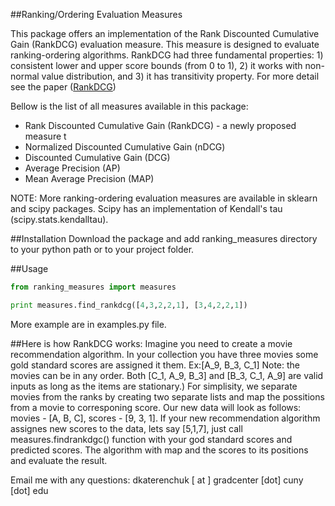 ##Ranking/Ordering Evaluation Measures

This package offers an implementation of the Rank Discounted Cumulative Gain (RankDCG) evaluation measure. This measure is designed to evaluate ranking-ordering algorithms. RankDCG had three fundamental properties: 1) consistent lower and upper score bounds (from 0 to 1), 2) it works with non-normal value distribution, and 3) it has transitivity property. For more detail see the paper ([RankDCG](http://www.dk-lab.com/wp-content/uploads/2014/07/RankDCG.pdf))

Bellow is the list of all measures available in this package:

* Rank Discounted Cumulative Gain (RankDCG) - a newly proposed measure t
* Normalized Discounted Cumulative Gain (nDCG)
* Discounted Cumulative Gain (DCG)
* Average Precision (AP)
* Mean Average Precision (MAP)

NOTE: More ranking-ordering evaluation measures are available in sklearn and scipy packages. Scipy has an implementation of Kendall's tau (scipy.stats.kendalltau).

##Installation
Download the package and add ranking_measures directory to your python path or to your project folder.

##Usage

```python
from ranking_measures import measures

print measures.find_rankdcg([4,3,2,2,1], [3,4,2,2,1])
```

More example are in examples.py file.

##Here is how RankDCG works:
Imagine you need to create a movie recommendation algorithm. In your collection you have three movies some gold standard scores are assigned it them. Ex:[A_9, B_3, C_1] Note: the movies can be in any order. Both [C_1, A_9, B_3] and [B_3, C_1, A_9] are valid inputs as long as the items are stationary.) For simplisity, we separate movies from the ranks by creating two separate lists and map the possitions from a movie to corresponing score. Our new data will look as follows: movies - [A, B, C], scores - [9, 3, 1]. If your new recommendation algorithm assignes new scores to the data, lets say [5,1,7], just call measures.findrankdgc() function with your god standard scores and predicted scores. The algorithm with map and the scores to its positions and evaluate the result.


Email me with any questions: dkaterenchuk [ at ] gradcenter [dot] cuny [dot] edu